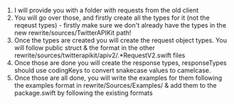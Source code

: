 1. I will provide you with a folder with requests from the old client
2. You will go over those, and firstly create all the types for it (not the reqeust types) - firstly make sure we don't already have the types in the new rewrite/sources/TwitterAPIKit path!
3. Once the types are created you will create the request object types. You will follow public struct & the format in the other rewrite/sources/twitterapikit/apiv2/.*RequestV2.swift files
4. Once those are done you will create the response types, responseTypes should use codingKeys to convert snakecase values to camelcase.
5. Once those are all done, you will write the examples for them following the examples format in rewrite/Sources/Examples/ & add them to the package.swift by following the existing formats